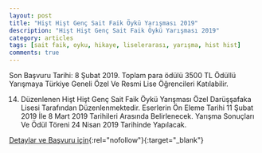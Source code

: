 ```yaml
---
layout: post
title: "Hişt Hişt Genç Sait Faik Öykü Yarışması 2019"
description: "Hişt Hişt Genç Sait Faik Öykü Yarışması 2019"
category: articles
tags: [sait faik, oyku, hikaye, liselerarası, yarışma, hist hist]
comments: true
---
```


Son Başvuru Tarihi: 8 Şubat 2019. Toplam para ödülü 3500 TL
Ödüllü Yarışmaya Türkiye Geneli Özel Ve Resmi Lise Öğrencileri Katılabilir.

14. Düzenlenen Hişt Hişt Genç Sait Faik Öykü Yarışması Özel Darüşşafaka Lisesi Tarafından Düzenlenmektedir. Eserlerin Ön Eleme Tarihi 11 Şubat 2019 İle 8 Mart 2019 Tarihileri Arasında Belirlenecek. Yarışma Sonuçları Ve Ödül Töreni 24 Nisan 2019 Tarihinde Yapılacak.

[Detaylar ve Başvuru için](https://www.guncel-egitim.org/2018-hist-hist-genc-sait-faik-oyku-yarismasi/?utm_source=edebiyatyarismalari.com&utm_medium=affiliate){:rel="nofollow"}{:target="_blank"}